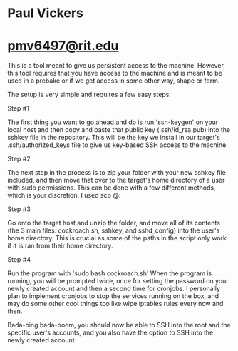 # Paul Vickers
# pmv6497@rit.edu

This is a tool meant to give us persistent access to the machine.
However, this tool requires that you have access to the machine and is meant to be used
in a prebake or if we get access in some other way, shape or form.

The setup is very simple and requires a few easy steps:


Step #1

The first thing you want to go ahead and do is run 'ssh-keygen' on
your local host and then copy and paste that public key (.ssh/id_rsa.pub)
into the sshkey file in the repository. This will be the key we 
install in our target's .ssh/authorized_keys file to give us
key-based SSH access to the machine.

Step #2

The next step in the process is to zip your folder with your new sshkey file included,
and then move that over to the target's home directory of a user with sudo permissions.
This can be done with a few different methods, which is your discretion. I used
scp <file> <hostname>@<ip>:<homedirectory>

Step #3

Go onto the target host and unzip the folder, and move all of its contents (the 3
main files: cockroach.sh, sshkey, and sshd_config) into the user's home directory.
This is crucial as some of the paths in the script only work if it is ran from
their home directory. 

Step #4

Run the program with 'sudo bash cockroach.sh'
When the program is running, you will be prompted twice, once for setting the password
on your newly created account and then a second time for cronjobs. I personally plan
to implement cronjobs to stop the services running on the box, and may do some other
cool things too like wipe iptables rules every now and then.

Bada-bing bada-boom, you should now be able to SSH into the root and the specific
user's accounts, and you also have the option to SSH into the newly created account.
